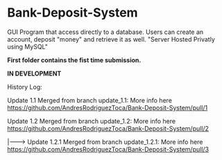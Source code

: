 # Bank-Deposit-System
GUI Program that access directly to a database. Users can create an account, deposit "money" and retrieve it as well. "Server Hosted Privatly using MySQL"

**First folder contains the fist time submission.**

**IN DEVELOPMENT**

History Log:

Update 1.1 Merged from branch update_1.1:
More info here https://github.com/AndresRodriguezToca/Bank-Deposit-System/pull/1

Update 1.2 Merged from branch update_1.2:
More info here https://github.com/AndresRodriguezToca/Bank-Deposit-System/pull/2

|---> Update 1.2.1 Merged from branch update_1.2.1:
More info here https://github.com/AndresRodriguezToca/Bank-Deposit-System/pull/3
